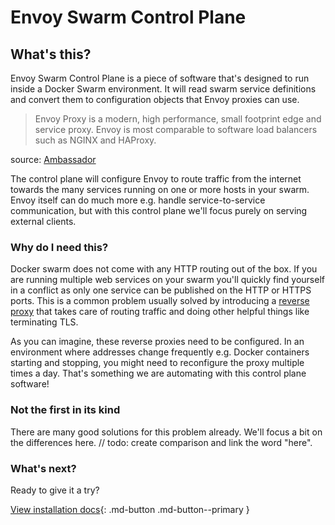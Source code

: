 # Envoy Swarm Control Plane

## What's this?

Envoy Swarm Control Plane is a piece of software that's designed to run inside a Docker Swarm environment. It will read
swarm service definitions and convert them to configuration objects that Envoy proxies can use.

> Envoy Proxy is a modern, high performance, small footprint edge and service proxy. Envoy is most comparable to software load balancers such as NGINX and HAProxy.

source: [Ambassador](https://www.getambassador.io/learn/kubernetes-glossary/envoy-proxy/#what-is-envoy-proxy)

The control plane will configure Envoy to route traffic from the internet towards the many services running on one or
more hosts in your swarm. Envoy itself can do much more e.g. handle service-to-service communication, but with this
control plane we'll focus purely on serving external clients.

### Why do I need this?

Docker swarm does not come with any HTTP routing out of the box. If you are running multiple web services on your swarm
you'll quickly find yourself in a conflict as only one service can be published on the HTTP or HTTPS ports. This is a
common problem usually solved by introducing
a [reverse proxy](https://www.cloudflare.com/learning/cdn/glossary/reverse-proxy/) that takes care of routing traffic
and doing other helpful things like terminating TLS.

As you can imagine, these reverse proxies need to be configured. In an environment where addresses change frequently
e.g. Docker containers starting and stopping, you might need to reconfigure the proxy multiple times a day. That's
something we are automating with this control plane software!

### Not the first in its kind

There are many good solutions for this problem already. We'll focus a bit on the differences here. 
// todo: create comparison and link the word "here".

### What's next?

Ready to give it a try?

[View installation docs](./getting-started/installation.md){: .md-button .md-button--primary }